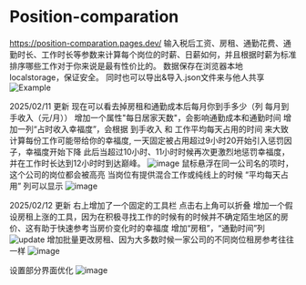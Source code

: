 # Position-comparation
https://position-comparation.pages.dev/
输入税后工资、房租、通勤花费、通勤时长、工作时长等参数来计算每个岗位的时薪、日薪如何，并且根据时薪为标准排序哪些工作对于你来说是最有性价比的。
数据保存在浏览器本地localstorage，保证安全。
同时也可以导出&导入.json文件来与他人共享
![Example](https://github.com/user-attachments/assets/b04c50f5-d76e-493c-9664-d392de103e85)

2025/02/11 更新
现在可以看去掉房租和通勤成本后每月你到手多少（列 每月到手收入（元/月））
增加一个属性"每日居家天数"，会影响通勤成本和通勤时间
增加一列“占时收入幸福度”，会根据 到手收入 和 工作平均每天占用的时间 来大致计算每份工作可能带给你的幸福度,
一天固定被占用超过9小时20开始引入惩罚因子，幸福度开始下降
此后当超过10小时、11小时时候再次更激烈地惩罚幸福度，并在工作时长达到12小时时到达巅峰。
![image](https://github.com/user-attachments/assets/818aa4ec-d987-4024-83be-685eb0d7b159)
鼠标悬浮在同一公司名的项时，这个公司的岗位都会被高亮
当岗位有提供混合工作或纯线上的时候 “平均每天占用” 列可以显示
![image](https://github.com/user-attachments/assets/38f54069-c664-453d-9843-602a3c5c8dd2)

2025/02/12 更新
右上增加了一个固定的工具栏 点击右上角可以折叠
增加一个假设房租上涨的工具，因为在积极寻找工作的时候有的时候并不确定陌生地区的房价、这有助于快速参考当房价变化时的幸福度
增加“房租”，“通勤时间”列
![update](https://github.com/user-attachments/assets/28321495-abb4-4d93-8946-b8e75e900bb1)
增加批量更改房租、因为大多数时候一家公司的不同岗位租房参考往往一样
![image](https://github.com/user-attachments/assets/8d87b4b3-e1b4-4b7d-8301-b0b38809429b)

设置部分界面优化
![image](https://github.com/user-attachments/assets/022dec49-1e54-4110-a702-0bfbe5ced810)

